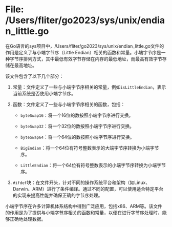 # File: /Users/fliter/go2023/sys/unix/endian_little.go

在Go语言的sys项目中，/Users/fliter/go2023/sys/unix/endian_little.go文件的作用是定义了与小端字节序（Little Endian）相关的函数和常量。小端字节序是一种字节序排列方式，其中最低有效字节存储在内存的最低地址，而最高有效字节存储在最高地址。

该文件包含了以下几个部分：

1. 常量：文件定义了一些与小端字节序相关的常量，例如`isLittleEndian`，表示当前系统是否使用小端字节序。

2. 函数：文件定义了一些与小端字节序相关的函数，包括：
   
   - `byteSwap16`：将一个16位的数按照小端字节序进行交换。

   - `byteSwap32`：将一个32位的数按照小端字节序进行交换。

   - `byteSwap64`：将一个64位的数按照小端字节序进行交换。

   - `BigEndian`：将一个64位有符号整数表示的大端字节序转换为小端字节序。

   - `LittleEndian`：将一个64位有符号整数表示的小端字节序转换为小端字节序。

3. `#ifdef`块：在文件开头，针对不同的操作系统平台和架构（如Linux、Darwin、ARM）进行了条件编译。通过不同的配置，可以使用适合特定平台的实现来提高性能并确保正确的字节序处理。

小端字节序在许多计算机体系结构中得到广泛应用，包括x86、ARM等。该文件的作用是为了提供与小端字节序相关的函数和常量，以便在进行字节序处理时，能够正确地处理数据。

